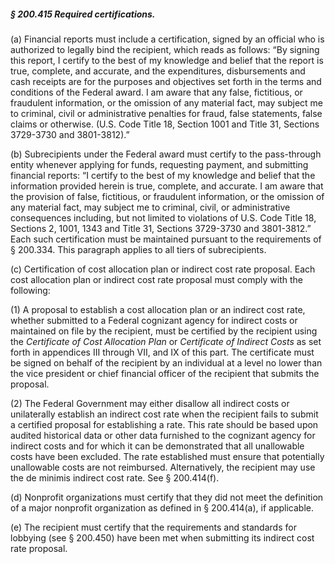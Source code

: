 ##### § 200.415 Required certifications. #####

(a) Financial reports must include a certification, signed by an official who is authorized to legally bind the recipient, which reads as follows: “By signing this report, I certify to the best of my knowledge and belief that the report is true, complete, and accurate, and the expenditures, disbursements and cash receipts are for the purposes and objectives set forth in the terms and conditions of the Federal award. I am aware that any false, fictitious, or fraudulent information, or the omission of any material fact, may subject me to criminal, civil or administrative penalties for fraud, false statements, false claims or otherwise. (U.S. Code Title 18, Section 1001 and Title 31, Sections 3729-3730 and 3801-3812).”

(b) Subrecipients under the Federal award must certify to the pass-through entity whenever applying for funds, requesting payment, and submitting financial reports: “I certify to the best of my knowledge and belief that the information provided herein is true, complete, and accurate. I am aware that the provision of false, fictitious, or fraudulent information, or the omission of any material fact, may subject me to criminal, civil, or administrative consequences including, but not limited to violations of U.S. Code Title 18, Sections 2, 1001, 1343 and Title 31, Sections 3729-3730 and 3801-3812.” Each such certification must be maintained pursuant to the requirements of § 200.334. This paragraph applies to all tiers of subrecipients.

(c) Certification of cost allocation plan or indirect cost rate proposal. Each cost allocation plan or indirect cost rate proposal must comply with the following:

(1) A proposal to establish a cost allocation plan or an indirect cost rate, whether submitted to a Federal cognizant agency for indirect costs or maintained on file by the recipient, must be certified by the recipient using the *Certificate of Cost Allocation Plan* or *Certificate of Indirect Costs* as set forth in appendices III through VII, and IX of this part. The certificate must be signed on behalf of the recipient by an individual at a level no lower than the vice president or chief financial officer of the recipient that submits the proposal.

(2) The Federal Government may either disallow all indirect costs or unilaterally establish an indirect cost rate when the recipient fails to submit a certified proposal for establishing a rate. This rate should be based upon audited historical data or other data furnished to the cognizant agency for indirect costs and for which it can be demonstrated that all unallowable costs have been excluded. The rate established must ensure that potentially unallowable costs are not reimbursed. Alternatively, the recipient may use the de minimis indirect cost rate. See § 200.414(f).

(d) Nonprofit organizations must certify that they did not meet the definition of a major nonprofit organization as defined in § 200.414(a), if applicable.

(e) The recipient must certify that the requirements and standards for lobbying (see § 200.450) have been met when submitting its indirect cost rate proposal.